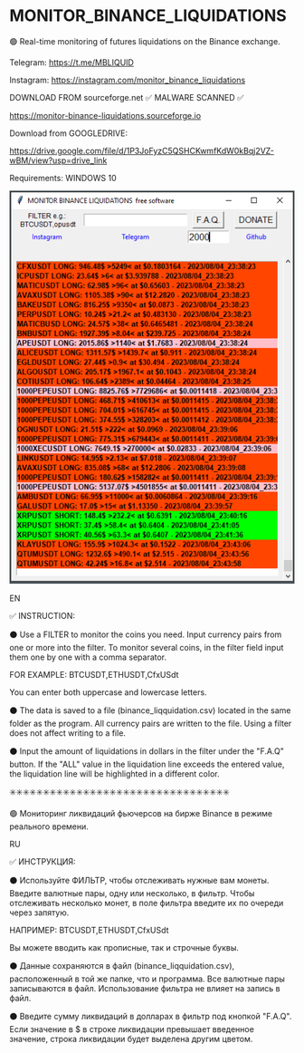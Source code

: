 # MONITOR_BINANCE_LIQUIDATIONS

🟢 Real-time monitoring of futures liquidations on the Binance exchange.

Telegram: https://t.me/MBLIQUID

Instagram: https://instagram.com/monitor_binance_liquidations

DOWNLOAD FROM sourceforge.net ✅ MALWARE SCANNED ✅

https://monitor-binance-liquidations.sourceforge.io

Download from GOOGLEDRIVE:

https://drive.google.com/file/d/1P3JoFyzC5QSHCKwmfKdW0kBqj2VZ-wBM/view?usp=drive_link

Requirements: WINDOWS 10


![SCREENSHOT](https://github.com/MBLiquid/MBL/blob/main/mbl_screen1.PNG)

EN

✅ INSTRUCTION:

⚫ Use a FILTER to monitor the coins you need. Input currency pairs from one or more into the filter. To monitor several coins, in the filter field input them one by one with a comma separator.

FOR EXAMPLE: BTCUSDT,ETHUSDT,CfxUSdt

You can enter both uppercase and lowercase letters.

⚫ The data is saved to a file (binance_liqquidation.csv) located in the same folder as the program. All currency pairs are written to the file. Using a filter does not affect writing to a file.

⚫ Input the amount of liquidations in dollars in the filter under the "F.A.Q" button. If the "ALL" value in the liquidation line exceeds the entered value, the liquidation line will be highlighted in a different color.

✳️✳️✳️✳️✳️✳️✳️✳️✳️✳️✳️✳️✳️✳️✳️✳️✳️✳️✳️✳️✳️✳️✳️✳️✳️✳️✳️✳️✳️✳️✳️✳️✳️

🟢 Мониторинг ликвидаций фьючерсов на бирже Binance в режиме реального времени.

RU

✅  ИНСТРУКЦИЯ:

⚫ Используйте ФИЛЬТР, чтобы отслеживать нужные вам монеты. Введите валютные пары, одну или несколько, в фильтр. Чтобы отслеживать несколько монет, в поле фильтра введите их по очереди через запятую.

НАПРИМЕР: BTCUSDT,ETHUSDT,CfxUSdt

Вы можете вводить как прописные, так и строчные буквы.

⚫ Данные сохраняются в файл (binance_liqquidation.csv), расположенный в той же папке, что и программа. Все валютные пары записываются в файл. Использование фильтра не влияет на запись в файл.

⚫ Введите сумму ликвидаций в долларах в фильтр под кнопкой "F.A.Q". Если значение в $ в строке ликвидации превышает введенное значение, строка ликвидации будет выделена другим цветом.




